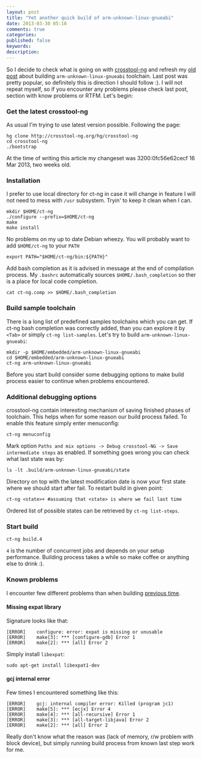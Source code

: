 ```yaml
---
layout: post
title: "Yet another quick build of arm-unknown-linux-gnueabi"
date: 2013-03-30 05:10
comments: true
categories: 
published: false
keywords:
description:
---
```


So I decide to check what is going on with 
[crosstool-ng](http://crosstool-ng.org) and refresh my [old post](/blog/2012/03/14/quick-build-of-arm-unknown-linux)
about building `arm-unknown-linux-gnueabi` toolchain. Last post was pretty 
popular, so definitely this is direction I should follow :). I will not repeat 
myself, so if you encounter any problems please check last post, section with 
know problems or RTFM. Let's begin:

### Get the latest crosstool-ng ###

As usual I'm trying to use latest version possible. Following the page:
```
hg clone http://crosstool-ng.org/hg/crosstool-ng
cd crosstool-ng
./bootstrap
```
At the time of writing this article my changeset was 3200:0fc56e62cecf 16 Mar 
2013, two weeks old.

### Installation ###

I prefer to use local directory for ct-ng in case it will change in feature I 
will not need to mess with `/usr` subsystem. Tryin' to keep it clean when I can.

```
mkdir $HOME/ct-ng
./configure --prefix=$HOME/ct-ng
make
make install
```
No problems on my up to date Debian wheezy.
You will probably want to add `$HOME/ct-ng` to your `PATH`
```
export PATH="$HOME/ct-ng/bin:${PATH}"
```
Add bash completion as it is advised in message at the end of compilation process. My `.bashrc`
automatically sources `$HOME/.bash_completion` so ther is a place for local 
code completion.
```
cat ct-ng.comp >> $HOME/.bash_completion
```


### Build sample toolchain ###

There is a long list of predefined samples toolchains which you can get. 
If ct-ng bash completion was correctly added, than you can explore it by `<Tab>` or simply 
`ct-ng list-samples`. Let's try to build `arm-unknown-linux-gnueabi`:
```
mkdir -p $HOME/embedded/arm-unknown-linux-gnueabi
cd $HOME/embedded/arm-unknown-linux-gnueabi
ct-ng arm-unknown-linux-gnueabi
```
Before you start build consider some debugging options to make build process 
easier to continue when problems encountered.

### Additional debugging options ###

crosstool-ng contain interesting mechanism of saving finished phases of 
toolchain. This helps when for some reason our build process failed. To enable
this feature simply enter menuconfig:
```
ct-ng menuconfig
```
Mark option `Paths and mix options -> Debug crosstool-NG -> Save intermediate steps`
as enabled. If something goes wrong you can check what last state was by:
```
ls -lt .build/arm-unknown-linux-gnueabi/state
```
Directory on top with the latest modification date is now your first state where we 
should start after fail. To restart build in given point:
```
ct-ng <state>+ #assuming that <state> is where we fail last time
```
Ordered list of possible states can be retrieved by `ct-ng list-steps`.

### Start build ###

```
ct-ng build.4
```
`4` is the number of concurrent jobs and depends on your setup performance.
Building process takes a while so make coffee or anything else to drink :).

### Known problems ###

I encounter few different problems than when building [previous time](/blog/2012/03/14/quick-build-of-arm-unknown-linux).

#### Missing expat library ####

Signature looks like that:
```
[ERROR]    configure: error: expat is missing or unusable
[ERROR]    make[3]: *** [configure-gdb] Error 1
[ERROR]    make[2]: *** [all] Error 2
```
Simply install `libexpat`:
```
sudo apt-get install libexpat1-dev
```

#### gcj internal error ####

Few times I encountered something like this:
```
[ERROR]    gcj: internal compiler error: Killed (program jc1)
[ERROR]    make[5]: *** [ecjx] Error 4
[ERROR]    make[4]: *** [all-recursive] Error 1
[ERROR]    make[3]: *** [all-target-libjava] Error 2
[ERROR]    make[2]: *** [all] Error 2
```
Really don't know what the reason was (lack of memory, r/w problem with block 
device), but simply running build process from known last step work for me.


